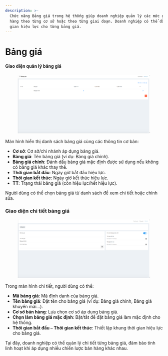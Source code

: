 ```yaml
---
description: >-
  Chức năng Bảng giá trong hệ thống giúp doanh nghiệp quản lý các mức giá bán
  hàng theo từng cơ sở hoặc theo từng giai đoạn. Doanh nghiệp có thể đặt thời
  gian hiệu lực cho từng bảng giá.
---
```


# Bảng giá

#### Giao diện quản lý bảng giá

<figure><img src="../.gitbook/assets/image (2).png" alt=""><figcaption></figcaption></figure>

Màn hình hiển thị danh sách bảng giá cùng các thông tin cơ bản:

* **Cơ sở**: Cơ sở/chi nhánh áp dụng bảng giá.
* **Bảng giá**: Tên bảng giá (ví dụ: Bảng giá chính).
* **Bảng giá chính**: Đánh dấu bảng giá mặc định được sử dụng nếu không có bảng giá khác thay thế.
* **Thời gian bắt đầu**: Ngày giờ bắt đầu hiệu lực.
* **Thời gian kết thúc**: Ngày giờ kết thúc hiệu lực.
* **TT**: Trạng thái bảng giá (còn hiệu lực/hết hiệu lực).

Người dùng có thể chọn bảng giá từ danh sách để xem chi tiết hoặc chỉnh sửa.



### Giao diện chi tiết bảng giá

<figure><img src="../.gitbook/assets/image (3).png" alt=""><figcaption></figcaption></figure>

Trong màn hình chi tiết, người dùng có thể:

* **Mã bảng giá**: Mã định danh của bảng giá.
* **Tên bảng giá**: Đặt tên cho bảng giá (ví dụ: Bảng giá chính, Bảng giá khuyến mãi…).
* **Cơ sở bán hàng**: Lựa chọn cơ sở áp dụng bảng giá.
* **Chọn làm bảng giá mặc định**: Bật/tắt để đặt bảng giá làm mặc định cho hệ thống.
* **Thời gian bắt đầu – Thời gian kết thúc**: Thiết lập khung thời gian hiệu lực cho bảng giá.

Tại đây, doanh nghiệp có thể quản lý chi tiết từng bảng giá, đảm bảo tính linh hoạt khi áp dụng nhiều chiến lược bán hàng khác nhau.
